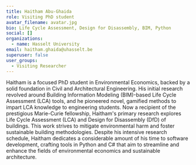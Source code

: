 ```yaml
---
title: Haitham Abu-Ghaida
role: Visiting PhD student
avatar_filename: avatar.jpg
bio: Life Cycle Assessment, Design for Disassembly, BIM, Python
social: []
organizations:
  - name: Hasselt University
email: haitham.ghaida@uhasselt.be
superuser: false
user_groups:
  - Visiting Researcher
---
```

Haitham is a focused PhD student in Environmental Economics, backed by a solid foundation in Civil and Architectural Engineering. His initial research revolved around Building Information Modeling (BIM)-based Life Cycle Assessment (LCA) tools, and he pioneered novel, gamified methods to impart LCA knowledge to engineering students. Now a recipient of the prestigious Marie-Curie fellowship, Haitham's primary research explores Life Cycle Assessment (LCA) and Design for Disassembly (DfD) of buildings. This work strives to mitigate environmental harm and foster sustainable building methodologies. Despite his intensive research schedule, Haitham dedicates a considerable amount of his time to software development, crafting tools in Python and C# that aim to streamline and enhance the fields of environmental economics and sustainable architecture.